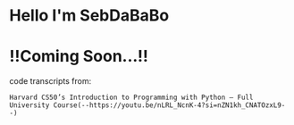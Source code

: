 # Hello I'm SebDaBaBo

# !!Coming Soon...!!
  code transcripts from:
    
    Harvard CS50’s Introduction to Programming with Python – Full University Course(--https://youtu.be/nLRL_NcnK-4?si=nZN1kh_CNATOzxL9--)
